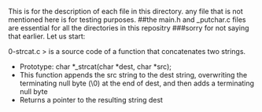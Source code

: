 This is for the description of each file in this directory.
any file that is not mentioned here is for testing purposes.
##the main.h and \_putchar.c files are essential for all the directories in this repositry
###sorry for not saying that earlier.
Let us start:

0-strcat.c > is a source code of a function that concatenates two strings.
- Prototype: char *_strcat(char *dest, char *src);
- This function appends the src string to the dest string, overwriting the terminating null byte (\0) at the end of dest, and then adds a terminating null byte
- Returns a pointer to the resulting string dest

